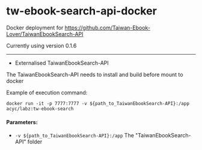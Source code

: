 # tw-ebook-search-api-docker

Docker deployment for https://github.com/Taiwan-Ebook-Lover/TaiwanEbookSearch-API

Currently using version 0.1.6

---
- Externalised TaiwanEbookSearch-API

The TaiwanEbookSearch-API needs to install and build before mount to docker

Example of execution command:
```
docker run -it -p 7777:7777 -v ${path_to_TaiwanEbookSearch-API}:/app acyc/labz:tw-ebook-search
```

#### Parameters:
- `-v ${path_to_TaiwanEbookSearch-API}:/app` The "TaiwanEbookSearch-API" folder
